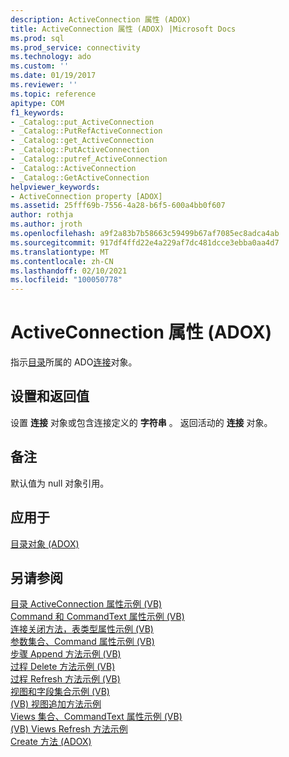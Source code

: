 ```yaml
---
description: ActiveConnection 属性 (ADOX)
title: ActiveConnection 属性 (ADOX) |Microsoft Docs
ms.prod: sql
ms.prod_service: connectivity
ms.technology: ado
ms.custom: ''
ms.date: 01/19/2017
ms.reviewer: ''
ms.topic: reference
apitype: COM
f1_keywords:
- _Catalog::put_ActiveConnection
- _Catalog::PutRefActiveConnection
- _Catalog::get_ActiveConnection
- _Catalog::PutActiveConnection
- _Catalog::putref_ActiveConnection
- _Catalog::ActiveConnection
- _Catalog::GetActiveConnection
helpviewer_keywords:
- ActiveConnection property [ADOX]
ms.assetid: 25fff69b-7556-4a28-b6f5-600a4bb0f607
author: rothja
ms.author: jroth
ms.openlocfilehash: a9f2a83b7b58663c59499b67af7085ec8adca4ab
ms.sourcegitcommit: 917df4ffd22e4a229af7dc481dcce3ebba0aa4d7
ms.translationtype: MT
ms.contentlocale: zh-CN
ms.lasthandoff: 02/10/2021
ms.locfileid: "100050778"
---
```

# <a name="activeconnection-property-adox"></a>ActiveConnection 属性 (ADOX)
指示[目录](./catalog-object-adox.md)所属的 ADO[连接](../ado-api/connection-object-ado.md)对象。  
  
## <a name="settings-and-return-values"></a>设置和返回值  
 设置 **连接** 对象或包含连接定义的 **字符串** 。 返回活动的 **连接** 对象。  
  
## <a name="remarks"></a>备注  
 默认值为 null 对象引用。  
  
## <a name="applies-to"></a>应用于  
 [目录对象 (ADOX)](./catalog-object-adox.md)  
  
## <a name="see-also"></a>另请参阅  
 [目录 ActiveConnection 属性示例 (VB) ](./catalog-activeconnection-property-example-vb.md)   
 [Command 和 CommandText 属性示例 (VB) ](./command-and-commandtext-properties-example-vb.md)   
 [连接关闭方法，表类型属性示例 (VB) ](./connection-close-method-table-type-property-example-vb.md)   
 [参数集合、Command 属性示例 (VB) ](./parameters-collection-command-property-example-vb.md)   
 [步骤 Append 方法示例 (VB) ](./procedures-append-method-example-vb.md)   
 [过程 Delete 方法示例 (VB) ](./procedures-delete-method-example-vb.md)   
 [过程 Refresh 方法示例 (VB) ](./procedures-refresh-method-example-vb.md)   
 [视图和字段集合示例 (VB) ](./views-and-fields-collections-example-vb.md)   
 [ (VB) 视图追加方法示例 ](./views-append-method-example-vb.md)   
 [Views 集合、CommandText 属性示例 (VB) ](./views-collection-commandtext-property-example-vb.md)   
 [ (VB) Views Refresh 方法示例 ](./views-refresh-method-example-vb.md)   
 [Create 方法 (ADOX)](./create-method-adox.md)